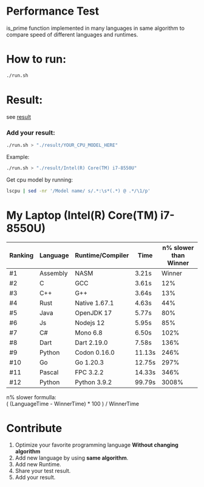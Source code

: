 # Performance Test
is_prime function implemented in many languages in same algorithm to compare speed of different languages and runtimes.


# How to run:
```bash
./run.sh 
```

# Result:
see [result](https://github.com/ali77gh/language_performance_prime_algorithm/tree/master/result)

### Add your result:
```bash
./run.sh > "./result/YOUR_CPU_MODEL_HERE"
```
Example:
```bash
./run.sh > "./result/Intel(R) Core(TM) i7-8550U"
```
Get cpu model by running:
```bash
lscpu | sed -nr '/Model name/ s/.*:\s*(.*) @ .*/\1/p'
```

# My Laptop (Intel(R) Core(TM) i7-8550U)
| Ranking | Language | Runtime/Compiler | Time      |  n% slower than Winner  |
|---------|----------|------------------|-----------|-------------------------|
| #1      | Assembly | NASM             | 3.21s     | Winner                  |
| #2      | C        | GCC              | 3.61s     | 12%                     |
| #3      | C++      | G++              | 3.64s     | 13%                     |
| #4      | Rust     | Native 1.67.1    | 4.63s     | 44%                     |
| #5      | Java     | OpenJDK 17       | 5.77s     | 80%                     |
| #6      | Js       | Nodejs 12        | 5.95s     | 85%                     |
| #7      | C#       | Mono 6.8         | 6.50s     | 102%                    |
| #8      | Dart     | Dart 2.19.0      | 7.58s     | 136%                    |
| #9      | Python   | Codon 0.16.0     | 11.13s    | 246%                    |
| #10     | Go       | Go 1.20.3        | 12.75s    | 297%                    |
| #11     | Pascal   | FPC 3.2.2        | 14.33s    | 346%                    |
| #12     | Python   | Python 3.9.2     | 99.79s    | 3008%                   |

n% slower formulla: <br>
( (LanguageTime - WinnerTime) * 100 ) / WinnerTime

# Contribute
1. Optimize your favorite programming language <b>Without changing algorithm</b>
2. Add new language by using <b>same algorithm</b>.
3. Add new Runtime.
4. Share your test result.
5. Add your result.
